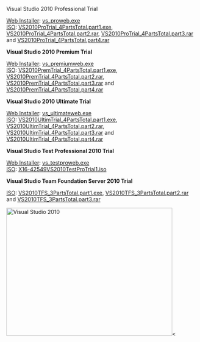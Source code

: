 Visual Studio 2010 Professional Trial</strong></p><p><a href="https://www.microsoft.com/downloads/details.aspx?FamilyID=26bae65f-b0df-4081-ae6e-1d828993d4d0">Web Installer</a>: <a href="
https://download.microsoft.com/download/D/B/C/DBC11267-9597-46FF-8377-E194A73970D6/vs_proweb.exe
">vs_proweb.exe</a><br><a href="https://www.microsoft.com/downloads/details.aspx?FamilyID=5414e4c0-c1f8-473e-8e9d-a1a7be786141">ISO</a>: <a href="
https://download.microsoft.com/download/3/6/7/367F1CD8-2086-401E-9222-7E9AD6D1E58A/VS2010ProTrial_4PartsTotal.part1.exe
">VS2010ProTrial_4PartsTotal.part1.exe</a>, <a href="
https://download.microsoft.com/download/3/6/7/367F1CD8-2086-401E-9222-7E9AD6D1E58A/VS2010ProTrial_4PartsTotal.part2.rar
">VS2010ProTrial_4PartsTotal.part2.rar</a>, <a href="
https://download.microsoft.com/download/3/6/7/367F1CD8-2086-401E-9222-7E9AD6D1E58A/VS2010ProTrial_4PartsTotal.part3.rar
">VS2010ProTrial_4PartsTotal.part3.rar</a> and <a href="
https://download.microsoft.com/download/3/6/7/367F1CD8-2086-401E-9222-7E9AD6D1E58A/VS2010ProTrial_4PartsTotal.part4.rar
">VS2010ProTrial_4PartsTotal.part4.rar</a></p><p><strong>Visual Studio 2010 Premium Trial</strong></p><p><a href="https://www.microsoft.com/downloads/details.aspx?FamilyID=7038e207-329c-4006-b620-16d1af1c42c1">Web Installer</a>: <a href="
https://download.microsoft.com/download/B/1/7/B17C731C-3161-45C0-AC16-56C81BAAF85C/vs_premiumweb.exe">vs_premiumweb.exe</a><br>
<a href="https://www.microsoft.com/downloads/details.aspx?FamilyID=f81412a2-d48e-4040-9b32-27eaf771c5db">ISO</a>: <a href="
https://download.microsoft.com/download/5/B/1/5B124B97-99FC-4816-BB84-01C33FD24D95/VS2010PremTrial_4PartsTotal.part1.exe
">VS2010PremTrial_4PartsTotal.part1.exe</a>, <a href="https://download.microsoft.com/download/5/B/1/5B124B97-99FC-4816-BB84-01C33FD24D95/VS2010PremTrial_4PartsTotal.part2.rar">VS2010PremTrial_4PartsTotal.part2.rar</a>, <a href="
https://download.microsoft.com/download/5/B/1/5B124B97-99FC-4816-BB84-01C33FD24D95/VS2010PremTrial_4PartsTotal.part3.rar
">VS2010PremTrial_4PartsTotal.part3.rar</a> and <a href="
https://download.microsoft.com/download/5/B/1/5B124B97-99FC-4816-BB84-01C33FD24D95/VS2010PremTrial_4PartsTotal.part4.rar">VS2010PremTrial_4PartsTotal.part4.rar</a></p>
<p><strong>Visual Studio 2010 Ultimate Trial</strong></p><p><a href="https://www.microsoft.com/downloads/details.aspx?FamilyID=e2a1a098-995e-4468-816d-7fdbe0a64f38">Web Installer</a>: <a href="
https://download.microsoft.com/download/4/0/6/4067968E-5530-4A08-B8EC-17D2B3F02C35/vs_ultimateweb.exe
">vs_ultimateweb.exe</a><br><a href="https://www.microsoft.com/downloads/details.aspx?FamilyID=06a32b1c-80e9-41df-ba0c-79d56cb823f7">ISO</a>: <a href="
https://download.microsoft.com/download/A/B/F/ABF1F686-F442-49DD-8EC7-AC0991845CC3/VS2010UltimTrial_4PartsTotal.part1.exe
">VS2010UltimTrial_4PartsTotal.part1.exe</a>, <a href="
https://download.microsoft.com/download/A/B/F/ABF1F686-F442-49DD-8EC7-AC0991845CC3/VS2010UltimTrial_4PartsTotal.part2.rar
">VS2010UltimTrial_4PartsTotal.part2.rar</a>, <a href="
https://download.microsoft.com/download/A/B/F/ABF1F686-F442-49DD-8EC7-AC0991845CC3/VS2010UltimTrial_4PartsTotal.part3.rar
">VS2010UltimTrial_4PartsTotal.part3.rar</a> and <a href="
https://download.microsoft.com/download/A/B/F/ABF1F686-F442-49DD-8EC7-AC0991845CC3/VS2010UltimTrial_4PartsTotal.part4.rar
">VS2010UltimTrial_4PartsTotal.part4.rar</a></p><p><strong>Visual Studio Test Professional 2010 Trial</strong></p><p><a href="https://www.microsoft.com/downloads/details.aspx?FamilyID=2d96b979-f9fd-4728-bc6b-2f8b82777829">Web Installer</a>: <a href="
https://download.microsoft.com/download/C/0/D/C0D836B0-C6C4-4F26-9E4D-1C6593AD6D7C/vs_testproweb.exe
">vs_testproweb.exe</a><br><a href="https://www.microsoft.com/downloads/details.aspx?FamilyID=57e4d51f-50d1-44b6-85fd-fc7696dddccf">ISO</a>: <a href="
https://download.microsoft.com/download/F/6/6/F6615AB8-E082-4E92-A715-A087E83D37F8/X16-42549VS2010TestProTrial1.iso
">X16-42549VS2010TestProTrial1.iso</a></p><p><strong>Visual Studio Team Foundation Server 2010 Trial</strong></p><p><a href="https://www.microsoft.com/downloads/details.aspx?FamilyID=8bb22356-7dfb-4999-9d76-43abddcf6eec">ISO</a>: <a href="
https://download.microsoft.com/download/D/F/A/DFAAA807-8418-4270-A015-D2D5EF7B35C4/VS2010TFS_3PartsTotal.part1.exe
">VS2010TFS_3PartsTotal.part1.exe</a>, <a href="
https://download.microsoft.com/download/D/F/A/DFAAA807-8418-4270-A015-D2D5EF7B35C4/VS2010TFS_3PartsTotal.part2.rar
">VS2010TFS_3PartsTotal.part2.rar</a> and <a href="
https://download.microsoft.com/download/D/F/A/DFAAA807-8418-4270-A015-D2D5EF7B35C4/VS2010TFS_3PartsTotal.part3.rar
">VS2010TFS_3PartsTotal.part3.rar</a></p>
<p><img loading="lazy" src="https://www.mydigitallife.net/wp-content/uploads/2010/04/visual-studio-2010-setup.jpg" alt="Visual Studio 2010" title="visual-studio-2010-setup" width="435" height="336" class="alignnone size-full wp-image-51358"><
